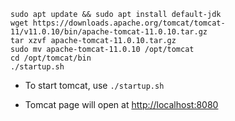 ```
sudo apt update && sudo apt install default-jdk
wget https://downloads.apache.org/tomcat/tomcat-11/v11.0.10/bin/apache-tomcat-11.0.10.tar.gz
tar xzvf apache-tomcat-11.0.10.tar.gz
sudo mv apache-tomcat-11.0.10 /opt/tomcat
cd /opt/tomcat/bin
./startup.sh
```

- To start tomcat, use `./startup.sh`

- Tomcat page will open at [http://localhost:8080](http://localhost:8080)
